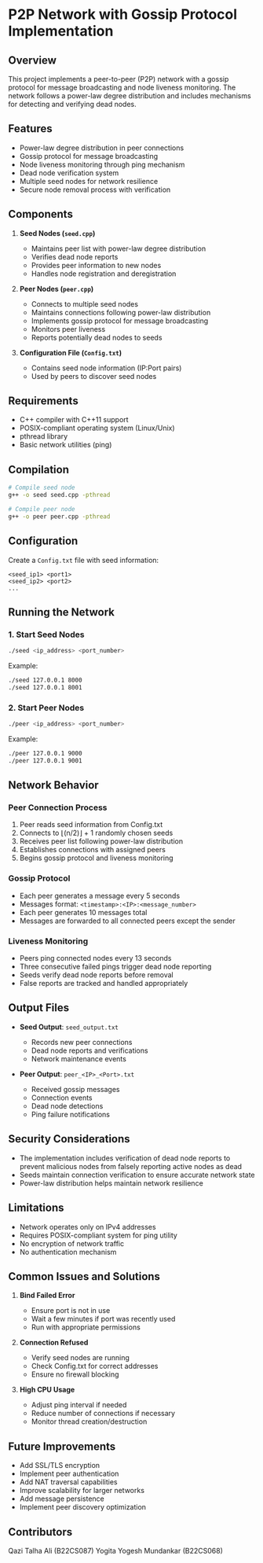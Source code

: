 # P2P Network with Gossip Protocol Implementation

## Overview
This project implements a peer-to-peer (P2P) network with a gossip protocol for message broadcasting and node liveness monitoring. The network follows a power-law degree distribution and includes mechanisms for detecting and verifying dead nodes.

## Features
- Power-law degree distribution in peer connections
- Gossip protocol for message broadcasting
- Node liveness monitoring through ping mechanism
- Dead node verification system
- Multiple seed nodes for network resilience
- Secure node removal process with verification

## Components
1. **Seed Nodes (`seed.cpp`)**
   - Maintains peer list with power-law degree distribution
   - Verifies dead node reports
   - Provides peer information to new nodes
   - Handles node registration and deregistration

2. **Peer Nodes (`peer.cpp`)**
   - Connects to multiple seed nodes
   - Maintains connections following power-law distribution
   - Implements gossip protocol for message broadcasting
   - Monitors peer liveness
   - Reports potentially dead nodes to seeds

3. **Configuration File (`Config.txt`)**
   - Contains seed node information (IP:Port pairs)
   - Used by peers to discover seed nodes

## Requirements
- C++ compiler with C++11 support
- POSIX-compliant operating system (Linux/Unix)
- pthread library
- Basic network utilities (ping)

## Compilation
```bash
# Compile seed node
g++ -o seed seed.cpp -pthread

# Compile peer node
g++ -o peer peer.cpp -pthread
```

## Configuration
Create a `Config.txt` file with seed information:
```
<seed_ip1> <port1>
<seed_ip2> <port2>
...
```

## Running the Network

### 1. Start Seed Nodes
```bash
./seed <ip_address> <port_number>
```
Example:
```bash
./seed 127.0.0.1 8000
./seed 127.0.0.1 8001
```

### 2. Start Peer Nodes
```bash
./peer <ip_address> <port_number>
```
Example:
```bash
./peer 127.0.0.1 9000
./peer 127.0.0.1 9001
```

## Network Behavior

### Peer Connection Process
1. Peer reads seed information from Config.txt
2. Connects to ⌊(n/2)⌋ + 1 randomly chosen seeds
3. Receives peer list following power-law distribution
4. Establishes connections with assigned peers
5. Begins gossip protocol and liveness monitoring

### Gossip Protocol
- Each peer generates a message every 5 seconds
- Messages format: `<timestamp>:<IP>:<message_number>`
- Each peer generates 10 messages total
- Messages are forwarded to all connected peers except the sender

### Liveness Monitoring
- Peers ping connected nodes every 13 seconds
- Three consecutive failed pings trigger dead node reporting
- Seeds verify dead node reports before removal
- False reports are tracked and handled appropriately

## Output Files
- **Seed Output**: `seed_output.txt`
  - Records new peer connections
  - Dead node reports and verifications
  - Network maintenance events

- **Peer Output**: `peer_<IP>_<Port>.txt`
  - Received gossip messages
  - Connection events
  - Dead node detections
  - Ping failure notifications

## Security Considerations
- The implementation includes verification of dead node reports to prevent malicious nodes from falsely reporting active nodes as dead
- Seeds maintain connection verification to ensure accurate network state
- Power-law distribution helps maintain network resilience

## Limitations
- Network operates only on IPv4 addresses
- Requires POSIX-compliant system for ping utility
- No encryption of network traffic
- No authentication mechanism

## Common Issues and Solutions
1. **Bind Failed Error**
   - Ensure port is not in use
   - Wait a few minutes if port was recently used
   - Run with appropriate permissions

2. **Connection Refused**
   - Verify seed nodes are running
   - Check Config.txt for correct addresses
   - Ensure no firewall blocking

3. **High CPU Usage**
   - Adjust ping interval if needed
   - Reduce number of connections if necessary
   - Monitor thread creation/destruction

## Future Improvements
- Add SSL/TLS encryption
- Implement peer authentication
- Add NAT traversal capabilities
- Improve scalability for larger networks
- Add message persistence
- Implement peer discovery optimization

## Contributors
Qazi Talha Ali (B22CS087)
Yogita Yogesh Mundankar (B22CS068)


